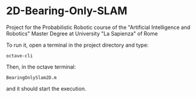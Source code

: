 # 2D-Bearing-Only-SLAM
Project for the Probabilistic Robotic course of the "Artificial Intelligence and Robotics" Master Degree at University "La Sapienza" of Rome

To run it, open a terminal in the project directory and type:
```
octave-cli
```
Then, in the octave terminal:
```
BearingOnlySlam2D.m
```
and it should start the execution.
